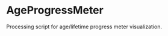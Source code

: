 AgeProgressMeter
================

Processing script for age/lifetime progress meter visualization.
